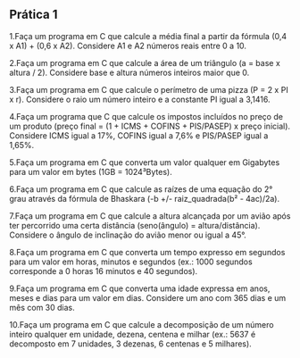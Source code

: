 ## Prática 1
1.Faça um programa em C que calcule a média final a partir da fórmula (0,4 x A1) + (0,6 x A2). Considere A1 e A2 números reais entre 0 a 10.

2.Faça um programa em C que calcule a área de um triângulo (a = base x altura / 2). Considere base e altura números inteiros maior que 0.

3.Faça um programa em C que calcule o perímetro de uma pizza (P = 2 x PI x r). Considere o raio um número inteiro e a constante PI igual a 3,1416.

4.Faça um programa que C que calcule os impostos incluídos no preço de um produto (preço final = (1 + ICMS + COFINS + PIS/PASEP) x preço inicial). Considere ICMS igual a 17%, COFINS igual a 7,6% e PIS/PASEP igual a 1,65%.

5.Faça um programa em C que converta um valor qualquer em Gigabytes para um valor em bytes (1GB = 1024³Bytes).

6.Faça um programa em C que calcule as raízes de uma equação do 2° grau através da fórmula de Bhaskara (-b +/- raiz_quadrada(b² - 4ac)/2a).

7.Faça um programa em C que calcule a altura alcançada por um avião após ter percorrido uma certa distância (seno(ângulo) = altura/distância). Considere o ângulo de inclinação do avião menor ou igual a 45°.

8.Faça um programa em C que converta um tempo expresso em segundos para um valor em horas, minutos e segundos (ex.: 1000 segundos corresponde a 0 horas 16 minutos e 40 segundos).

9.Faça um programa em C que converta uma idade expressa em anos, meses e dias para um valor em dias. Considere um ano com 365 dias e um mês com 30 dias.

10.Faça um programa em C que calcule a decomposição de um número inteiro qualquer em unidade, dezena, centena e milhar (ex.: 5637 é decomposto em 7 unidades, 3 dezenas, 6 centenas e 5 milhares).
